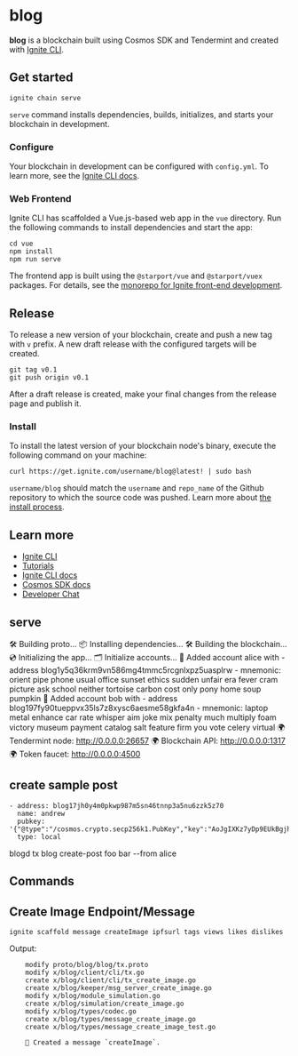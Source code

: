 # blog
**blog** is a blockchain built using Cosmos SDK and Tendermint and created with [Ignite CLI](https://ignite.com/cli).

## Get started

```
ignite chain serve
```

`serve` command installs dependencies, builds, initializes, and starts your blockchain in development.

### Configure

Your blockchain in development can be configured with `config.yml`. To learn more, see the [Ignite CLI docs](https://docs.ignite.com).

### Web Frontend

Ignite CLI has scaffolded a Vue.js-based web app in the `vue` directory. Run the following commands to install dependencies and start the app:

```
cd vue
npm install
npm run serve
```

The frontend app is built using the `@starport/vue` and `@starport/vuex` packages. For details, see the [monorepo for Ignite front-end development](https://github.com/ignite/web).

## Release
To release a new version of your blockchain, create and push a new tag with `v` prefix. A new draft release with the configured targets will be created.

```
git tag v0.1
git push origin v0.1
```

After a draft release is created, make your final changes from the release page and publish it.

### Install
To install the latest version of your blockchain node's binary, execute the following command on your machine:

```
curl https://get.ignite.com/username/blog@latest! | sudo bash
```
`username/blog` should match the `username` and `repo_name` of the Github repository to which the source code was pushed. Learn more about [the install process](https://github.com/allinbits/starport-installer).

## Learn more

- [Ignite CLI](https://ignite.com/cli)
- [Tutorials](https://docs.ignite.com/guide)
- [Ignite CLI docs](https://docs.ignite.com)
- [Cosmos SDK docs](https://docs.cosmos.network)
- [Developer Chat](https://discord.gg/ignite)

## serve

🛠  Building proto...
📦 Installing dependencies...
🛠  Building the blockchain...
💿 Initializing the app...
🗂  Initialize accounts...
🙂 Added account alice with 
        - address blog1y5q36krm9vn586mg4tmmc5rcgnlxpz5uasplrw
        - mnemonic: orient pipe phone usual office sunset ethics sudden unfair era fever cram picture ask school neither tortoise carbon cost only pony home soup pumpkin
🙂 Added account bob with
        - address blog197fy90tueppvx35ls7z8xysc6aesme58gkfa4n
        - mnemonic: laptop metal enhance car rate whisper aim joke mix penalty much multiply foam victory museum payment catalog salt feature firm you vote celery virtual
🌍 Tendermint node: http://0.0.0.0:26657
🌍 Blockchain API: http://0.0.0.0:1317
🌍 Token faucet: http://0.0.0.0:4500

## create sample post

```
- address: blog17jh0y4m0pkwp987m5sn46tnnp3a5nu6zzk5z70
  name: andrew
  pubkey: '{"@type":"/cosmos.crypto.secp256k1.PubKey","key":"AoJgIXKz7yDp9EUkBgjhP97hMnMVBueXehDD3O3CMGUm"}'
  type: local
```
blogd tx blog create-post foo bar --from alice


## Commands

## Create Image Endpoint/Message

```
ignite scaffold message createImage ipfsurl tags views likes dislikes
```

Output:

        modify proto/blog/blog/tx.proto
        modify x/blog/client/cli/tx.go
        create x/blog/client/cli/tx_create_image.go
        create x/blog/keeper/msg_server_create_image.go
        modify x/blog/module_simulation.go
        create x/blog/simulation/create_image.go
        modify x/blog/types/codec.go
        create x/blog/types/message_create_image.go
        create x/blog/types/message_create_image_test.go

        🎉 Created a message `createImage`.